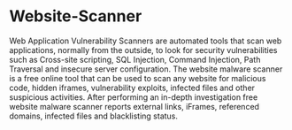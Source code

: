 # Website-Scanner

Web Application Vulnerability Scanners are automated tools that scan web applications, normally from the outside, to look for security vulnerabilities such as Cross-site scripting, SQL Injection, Command Injection, Path Traversal and insecure server configuration.
The website malware scanner is a free online tool that can be used to scan any website for malicious code, hidden iframes, vulnerability exploits, infected files and other suspicious activities. After performing an in-depth investigation free website malware scanner reports external links, iFrames, referenced domains, infected files and blacklisting status.
